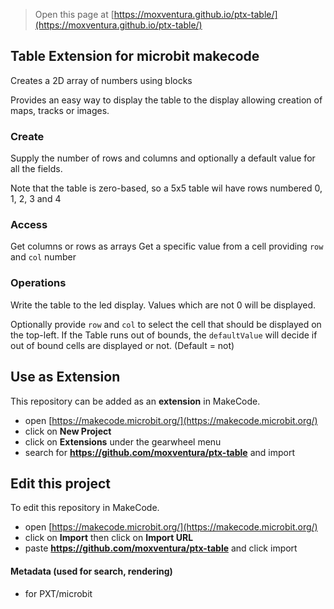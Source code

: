 
> Open this page at [https://moxventura.github.io/ptx-table/](https://moxventura.github.io/ptx-table/)

## Table Extension for microbit makecode

Creates a 2D array of numbers using blocks

Provides an easy way to display the table to the display allowing creation of maps, tracks or images.

### Create
Supply the number of rows and columns and optionally a default value for all the fields.

Note that the table is zero-based, so a 5x5 table wil have rows numbered 0, 1, 2, 3 and 4

### Access
Get columns or rows as arrays
Get a specific value from a cell providing `row` and `col` number

### Operations
Write the table to the led display. Values which are not 0 will be displayed.

Optionally provide `row` and `col` to select the cell that should be displayed on the top-left. If the Table runs out of bounds, the `defaultValue` will decide if out of bound cells are displayed or not. (Default = not)

## Use as Extension

This repository can be added as an **extension** in MakeCode.

* open [https://makecode.microbit.org/](https://makecode.microbit.org/)
* click on **New Project**
* click on **Extensions** under the gearwheel menu
* search for **https://github.com/moxventura/ptx-table** and import

## Edit this project

To edit this repository in MakeCode.

* open [https://makecode.microbit.org/](https://makecode.microbit.org/)
* click on **Import** then click on **Import URL**
* paste **https://github.com/moxventura/ptx-table** and click import

#### Metadata (used for search, rendering)

* for PXT/microbit
<script src="https://makecode.com/gh-pages-embed.js"></script><script>makeCodeRender("{{ site.makecode.home_url }}", "{{ site.github.owner_name }}/{{ site.github.repository_name }}");</script>
